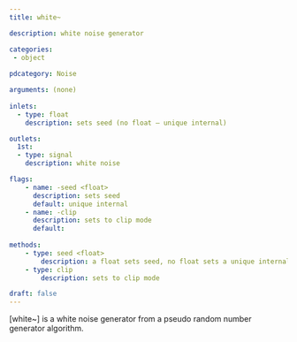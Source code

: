 ```yaml
---
title: white~

description: white noise generator

categories:
 - object
 
pdcategory: Noise

arguments: (none)
  
inlets:
  - type: float
    description: sets seed (no float — unique internal)

outlets:
  1st:
  - type: signal
    description: white noise

flags:
    - name: -seed <float>
      description: sets seed 
      default: unique internal
    - name: -clip
      description: sets to clip mode
      default:
      
methods:
    - type: seed <float>
        description: a float sets seed, no float sets a unique internal
    - type: clip
        description: sets to clip mode

draft: false
---
```


[white~] is a white noise generator from a pseudo random number generator algorithm.
